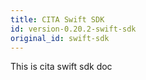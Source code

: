 ```yaml
---
title: CITA Swift SDK
id: version-0.20.2-swift-sdk
original_id: swift-sdk
---
```


This is cita swift sdk doc
